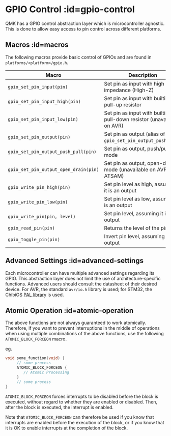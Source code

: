 # GPIO Control :id=gpio-control

QMK has a GPIO control abstraction layer which is microcontroller agnostic. This is done to allow easy access to pin control across different platforms.

## Macros :id=macros

The following macros provide basic control of GPIOs and are found in `platforms/<platform>/gpio.h`.

|Macro                                |Description                                                          |
|-------------------------------------|---------------------------------------------------------------------|
|`gpio_set_pin_input(pin)`            |Set pin as input with high impedance (High-Z)                        |
|`gpio_set_pin_input_high(pin)`       |Set pin as input with builtin pull-up resistor                       |
|`gpio_set_pin_input_low(pin)`        |Set pin as input with builtin pull-down resistor (unavailable on AVR)|
|`gpio_set_pin_output(pin)`           |Set pin as output (alias of `gpio_set_pin_output_push_pull`)         |
|`gpio_set_pin_output_push_pull(pin)` |Set pin as output, push/pull mode                                    |
|`gpio_set_pin_output_open_drain(pin)`|Set pin as output, open-drain mode (unavailable on AVR and ATSAM)    |
|`gpio_write_pin_high(pin)`           |Set pin level as high, assuming it is an output                      |
|`gpio_write_pin_low(pin)`            |Set pin level as low, assuming it is an output                       |
|`gpio_write_pin(pin, level)`         |Set pin level, assuming it is an output                              |
|`gpio_read_pin(pin)`                 |Returns the level of the pin                                         |
|`gpio_toggle_pin(pin)`               |Invert pin level, assuming it is an output                           |

## Advanced Settings :id=advanced-settings

Each microcontroller can have multiple advanced settings regarding its GPIO. This abstraction layer does not limit the use of architecture-specific functions. Advanced users should consult the datasheet of their desired device. For AVR, the standard `avr/io.h` library is used; for STM32, the ChibiOS [PAL library](https://chibios.sourceforge.net/docs3/hal/group___p_a_l.html) is used.

## Atomic Operation :id=atomic-operation

The above functions are not always guaranteed to work atomically. Therefore, if you want to prevent interruptions in the middle of operations when using multiple combinations of the above functions, use the following `ATOMIC_BLOCK_FORCEON` macro.

eg.
```c
void some_function(void) {
     // some process
     ATOMIC_BLOCK_FORCEON {
        // Atomic Processing
     }
     // some process
}
```

`ATOMIC_BLOCK_FORCEON` forces interrupts to be disabled before the block is executed, without regard to whether they are enabled or disabled. Then, after the block is executed, the interrupt is enabled.

Note that `ATOMIC_BLOCK_FORCEON` can therefore be used if you know that interrupts are enabled before the execution of the block, or if you know that it is OK to enable interrupts at the completion of the block.
